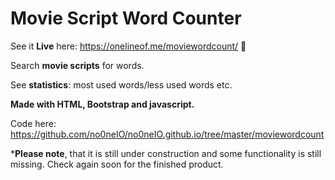 # Movie Script Word Counter

See it **Live** here: https://onelineof.me/moviewordcount/ :movie_camera:

Search **movie scripts** for words. 

See **statistics**: most used words/less used words etc.

**Made with HTML, Bootstrap and javascript.**

Code here: https://github.com/no0neIO/no0neIO.github.io/tree/master/moviewordcount

***Please note**, that it is still under construction and some functionality is still missing. Check again soon for the finished product.
